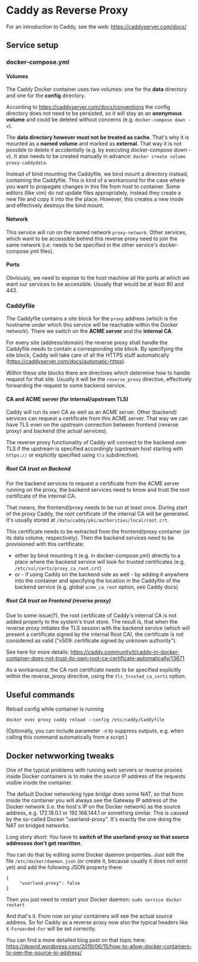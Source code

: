 
# Caddy as Reverse Proxy

For an introduction to Caddy, see the web: https://caddyserver.com/docs/

## Service setup

### docker-compose.yml

#### Volumes

The Caddy Docker container uses two volumes: one for the **data** directory and one for the **config** directory.

According to https://caddyserver.com/docs/conventions the config directory does not need to be persisted, so it will stay as an **anonymous volume** and could be deleted without concerns (e.g. `docker-compose down -v`).

The **data directory however must not be treated as cache**.
That's why it is mounted as a **named volume** and marked as **external**. That way it is not possible to delete it accidentally (e.g. by executing docker-compose down -v). It also needs to be created manually in advance: `docker create volume proxy-caddydata`.

Instead of bind mounting the Caddyfile, we bind mount a directory instead, containing the Caddyfile. This is kind of a workaround for the case where you want to propagate changes in this file from host to container. Some editors (like vim) do not update files appropriately, instead they create a new file and copy it into the the place. However, this creates a new inode and effectively destroys the bind mount.

#### Network

This service will run on the named network `proxy-network`. Other services, which want to be accessible behind this reverse proxy need to join the same network (i.e. needs to be specified in the other service's docker-compose.yml files).

#### Ports

Obviously, we need to expose to the host machine all the ports at which we want our services to be accessible. Usually that would be at least 80 and 443.

### Caddyfile

The Caddyfile contains a site block for the `proxy` address (which is the hostname under which this service will be reachable within the Docker network). There we switch on the **ACME server** and the **internal CA**.

For every site (address/domain) the reverse proxy shall handle the Caddyfile needs to contain a corresponding site block. By specifying the site block, Caddy will take care of all the HTTPS stuff automatically (https://caddyserver.com/docs/automatic-https).

Within these site blocks there are directives which determine how to handle request for that site. Usually it will be the `reverse_proxy` directive, effectively forwarding the request to some backend service.

#### CA and ACME server (for internal/upstream TLS)

Caddy will run its own CA as well as an ACME server. Other (backend) services can request a certificate from this ACME server. That way we can have TLS even on the upstream connection between frontend (reverse proxy) and backend (the actual services).

The reverse proxy functionality of Caddy will connect to the backend over TLS if the upstream is specified accordingly (upstream host starting with `https://` or explicitly specified using `tls` subdirective).

##### Root CA trust on Backend

For the backend services to request a certificate from the ACME server running on the proxy, the backend services need to know and trust the root certificate of the internal CA.

That means, the frontend/proxy needs to be run at least once. During start of the proxy Caddy, the root certificate of the internal CA will be generated. It's usually stored at `/data/caddy/pki/authorities/local/root.crt`.

This certificate needs to be extracted from the frontend/proxy container (or its data volume, respectively). Then the backend services need to be provisioned with this certificate:

* either by bind mounting it (e.g. in docker-compose.yml) directly to a place where the backend service will look for trusted certificates (e.g. `/etc/ssl/certs/proxy_ca_root.crt`)
* or - if using Caddy on the backend side as well - by adding it anywhere into the container and specifying the location in the Caddyfile of the backend service (e.g. global `acme_ca_root` option, see Caddy docs)

##### Root CA trust on Frontend (reverse proxy)

Due to some issue(?), the root certificate of Caddy's internal CA is not added properly to the system's trust store. 
The result is, that when the reverse proxy initiates the TLS session with the backend service (which will present a certificate signed by the internal Root CA), the certificate is not considered as valid ("x509: certificate signed by unknown authority").

See here for more details: https://caddy.community/t/caddy-in-docker-container-does-not-trust-its-own-root-ca-certificate-automatically/13671

As a workaround, the CA root certificate needs to be specified explicitly within the reverse_proxy directive, using the `tls_trusted_ca_certs` option.

## Useful commands

Reload config while container is running

```
docker exec proxy caddy reload --config /etc/caddy/Caddyfile
```

(Optionally, you can include parameter `-d` to suppress outputs, e.g. when calling this command automatically from a script.)


## Docker netwworking tweaks

One of the typical problems with running web servers or reverse proxies inside Docker containers is to make the source IP address of the requests visible inside the container.

The default Docker networking type *bridge* does some NAT, so that from inside the container you will always see the Gateway IP address of the Docker network (i.e. the host's IP on the Docker network) as the source address, e.g. 172.18.0.1 or 192.168.144.1 or something similar.
This is caused by the so-called Docker "userland-proxy". It's exactly the one doing the NAT on bridged networks.

Long story short: You have to **switch of the userland-proxy so that source addresses don't get rewritten**.

You can do that by editing some Docker daemon properties. Just edit the file `/etc/docker/daemon.json` (or create it, because usually it does not exist yet) and add the following JSON property there:

```
{
     "userland-proxy": false
}
```

Then you just need to restart your Docker daemon: `sudo service docker restart`

And that's it. From now on your containers will see the actual source address. So for Caddy as a reverse proxy now also the typical headers like `X-Forwarded-For` will be set correctly.

You can find a more detailed blog post on that topic here: https://deavid.wordpress.com/2019/06/15/how-to-allow-docker-containers-to-see-the-source-ip-address/
